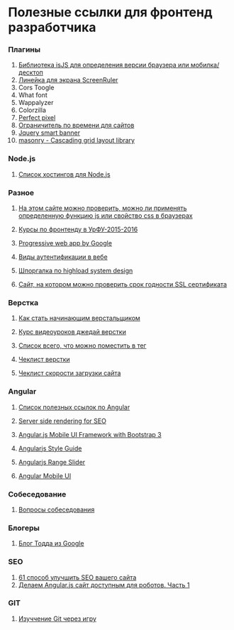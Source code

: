 # Полезные ссылки для фронтенд разработчика

### Плагины
1. [Библиотека isJS для определения версии браузера или мобилка/десктоп](http://is.js.org/)
2. [Линейка для экрана ScreenRuler](https://community.linuxmint.com/software/view/screenruler)
3. Cors Toogle
4. What font
5. Wappalyzer
6. Colorzilla
7. [Perfect pixel](https://chrome.google.com/webstore/detail/perfectpixel-by-welldonec/dkaagdgjmgdmbnecmcefdhjekcoceebi?hl=ru)
8. [Ограничитель по времени для сайтов](https://chrome.google.com/webstore/detail/stayfocusd/laankejkbhbdhmipfmgcngdelahlfoji/related?hl=ru)
9. [Jquery smart banner](https://github.com/jasny/jquery.smartbanner)
11. [masonry - Cascading grid layout library](http://masonry.desandro.com/)

### Node.js
1. [Список хостингов для Node.js](https://github.com/nodejs/node-v0.x-archive/wiki/Node-Hosting)

### Разное
1. [На этом сайте можно проверить, можно ли применять определенную функцию js или свойство css в браузерах](http://caniuse.com/)

2. [Курсы по фронтенду в УрФУ-2015-2016](https://github.com/urfu-2015)

3. [Progressive web app by Google](https://developers.google.com/web/)

4. [Виды аутентификации в вебе](https://github.com/teesloane/Auth-Boss?utm_source=forwebdev_tlgrm&utm_medium=announcement&utm_campaign=auth-boss--kollektsiya-razlichnyh-sposobov)

5. [Шпоргалка по highload system design](https://github.com/donnemartin/system-design-primer#master-slave-replication)

6. [Сайт, на котором можно проверить срок годности SSL сертификата](https://www.sslshopper.com)

### Верстка 
1. [Как стать начинающим верстальщиком](http://glivera-team.github.io/how-to/2016/05/02/how-to-start.html)

2. [Курс видеоуроков джедай верстки](https://www.youtube.com/watch?v=Xi0S4xOS8HY&list=PLyf8LgkO_8q9BWUTfXtH3PQnPl1zgkOX7)

3. [Список всего, что можно поместить в тег <head>](http://gethead.info/)

4. [Чеклист верстки](https://github.com/ihorzenich/html5checklist/)

5. [Чеклист скорости загрузки сайта](https://github.com/ihorzenich/WebPerformanceChecklist)

### Angular
1. [Список полезных ссылок по Angular](https://github.com/jmcunningham/AngularJS-Learning)

2. [Server side rendering for SEO](https://github.com/prerender/prerender)

3. [Angular.js Mobile UI Framework with Bootstrap 3](https://github.com/mcasimir/mobile-angular-ui)

4. [Angularjs Style Guide](https://github.com/johnpapa/angular-styleguide/blob/master/a1/README.md)

5. [Angularjs Range Slider](https://github.com/angular-slider/angularjs-slider)

6. [Angular Mobile UI](http://mobileangularui.com/)

### Собеседование
1. [Вопросы собеседования](https://github.com/h5bp/Front-end-Developer-Interview-Questions)

### Блогеры
1. [Блог Тодда из Google](https://toddmotto.com)

### SEO
1. [61 способ улучшить SEO вашего сайта](https://habrahabr.ru/company/iloveip/blog/322206/)
2. [Делаем Angular.js сайт доступным для роботов. Часть 1](https://habrahabr.ru/post/235395/)

### GIT
1. [Изуччение Git через игру](http://learngitbranching.js.org/)
